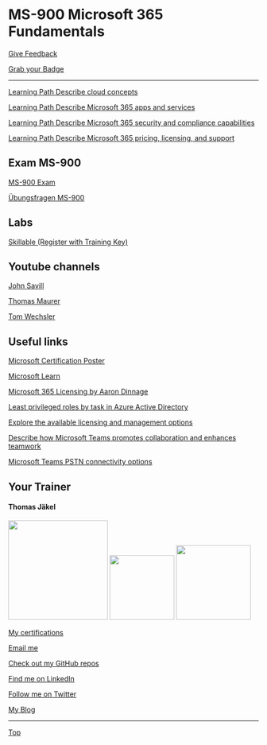 # MS-900 Microsoft 365 Fundamentals

[Give Feedback](https://www.metricsthatmatter.com/url/u.aspx?881537DF2208183694)

[Grab your Badge](https://api.brainymotion.de/msbadge/redeem?pid=229509&cd=VJPX6Q)


---

[Learning Path Describe cloud concepts](https://learn.microsoft.com/en-us/training/paths/microsoft-azure-fundamentals-describe-cloud-concepts/)

[Learning Path Describe Microsoft 365 apps and services](https://learn.microsoft.com/en-us/training/paths/describe-microsoft-365-core-services-concepts/)

[Learning Path Describe Microsoft 365 security and compliance capabilities](https://learn.microsoft.com/en-us/training/paths/m365-security-compliance-capabilities/)

[Learning Path Describe Microsoft 365 pricing, licensing, and support](https://learn.microsoft.com/en-us/training/paths/m365-licensing-service-support/)


## Exam MS-900

[MS-900 Exam](https://learn.microsoft.com/en-us/certifications/microsoft-365-fundamentals/)

[Übungsfragen MS-900](https://learn.microsoft.com/certifications/exams/ms-900/practice/assessment?assessment-type=practice&assessmentId=50)



## Labs

[Skillable (Register with Training Key)](https://brainymotion.learnondemand.net/User/Login)



## Youtube channels
[John Savill](https://www.youtube.com/@NTFAQGuy)

[Thomas Maurer](https://www.youtube.com/@Thomas_Maurer)

[Tom Wechsler](https://www.youtube.com/@tomvideo2brain)


## Useful links

[Microsoft Certification Poster](https://aka.ms/traincertposter)

[Microsoft Learn](https://docs.microsoft.com/en-us/learn/)

[Microsoft 365 Licensing by Aaron Dinnage](https://m365maps.com/)

[Least privileged roles by task in Azure Active Directory](https://learn.microsoft.com/en-us/azure/active-directory/roles/delegate-by-task)

[Explore the available licensing and management options](https://learn.microsoft.com/en-us/training/modules/identify-licensing-options-available-microsoft-365/4-license-management-options)

[Describe how Microsoft Teams promotes collaboration and enhances teamwork](https://learn.microsoft.com/en-us/training/modules/describe-collaboration-solutions-microsoft-365/3-workloads-teams-value-they-provide)

[Microsoft Teams PSTN connectivity options](https://learn.microsoft.com/en-us/microsoftteams/pstn-connectivity)


##  Your Trainer
#### Thomas Jäkel

<img src="https://download69118.blob.core.windows.net/anon/Profilbild.jpg" width="200"/>
<a href="https://www.credly.com/badges/c1fe9e82-60d2-4268-8204-3709479a2bf9/public_url"><img src="https://download69118.blob.core.windows.net/anon/microsoft-certified-trainer-2023-2024.png" width="130"/></a>
<a href="https://www.credly.com/badges/fc4737d8-923a-4d37-8f1a-497c08a7c1ff/public_url"><img src="https://download69118.blob.core.windows.net/anon/AAI-badge.png" width="150"/></a>

[My certifications](https://www.credly.com/users/thomas-jakel)

[Email me](mailto:thomas.jaekel@brainymotion.de?subject=MS-900)

[Check out my GitHub repos](https://github.com/www42)

[Find me on LinkedIn](https://linkedin.com/in/tjkkll)

[Follow me on Twitter](https://twitter.com/tjkkll)

[My Blog](https://blog.az.training)

---

[Top](#ms-900-microsoft-365-fundamentals)